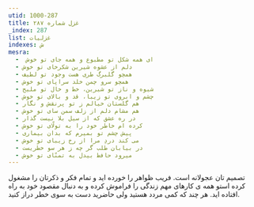 ```yaml
---
utid: 1000-287
title: غزل شماره ۲۸۷
_index: 287
list: غزلیات
indexes: ش
mesra:
  - ‌ ای همه شکل تو مطبوع و همه جای تو خوش
  - دلم از عشوه شیرین شکرخای تو خوش
  - همچو گلبرگ طری هست وجود تو لطیف
  - همچو سرو چمن خلد سراپای تو خوش
  - شیوه و ناز تو شیرین، خط و خال تو ملیح
  - چشم و ابروی تو زیبا، قد و بالای تو خوش
  - هم گلستان خیالم ز تو پرنقش و نگار
  - هم مشام دلم از زلف سمن سای تو خوش
  - در ره عشق که از سیل بلا نیست گذار
  - کرده ام خاطر خود را به تولّای تو خوش
  - پیش چشم تو بمیرم که بدان بیماری
  - می کند دردِ مرا از رخ زیبای تو خوش
  - در بیابان طلب گر چه ز هر سو خطریست
  - میرود حافظ بیدل به تمنّای تو خوش
---
```

تصمیم تان عجولانه است. فریب ظواهر را خورده اید و تمام فکر و ذکرتان را مشغول کرده استو همه ی کارهای مهم زندگی را فراموش کرده و به دنبال مقصود خود به راه افتاده اید. هر چند که کمی مردد هستید ولی حاضرید دست به سوی خطر دراز کنید.
